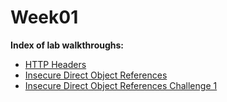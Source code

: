 # Week01
**Index of lab walkthroughs:**

* [HTTP Headers]
* [Insecure Direct Object References]
* [Insecure Direct Object References Challenge 1]

[HTTP Headers]: https://github.com/colton-gabertan/SecurityShepherdLabs/blob/HTTP-Headers/README.md
[Insecure Direct Object References]: https://github.com/colton-gabertan/SecurityShepherdLabs/blob/Insecure-Direct-Object-References/README.md
[Insecure Direct Object References Challenge 1]: https://github.com/colton-gabertan/SecurityShepherdLabs/blob/IDOR-Challenge-1/README.md

